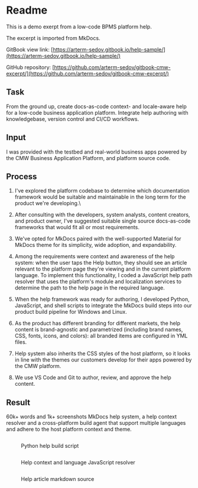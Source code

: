# Readme

This is a demo exerpt from a low-code BPMS platform help.

The excerpt is imported from MkDocs.

GitBook view link: [https://arterm-sedov.gitbook.io/help-sample/](https://arterm-sedov.gitbook.io/help-sample/)

GitHub repository: [https://github.com/arterm-sedov/gitbook-cmw-excerpt/](https://github.com/arterm-sedov/gitbook-cmw-excerpt/)

## Task&#x20;

From the ground up, create docs-as-code context- and locale-aware help for a low-code business application platform. Integrate help authoring with knowledgebase, version control and CI/CD workflows.

## Input

I was provided with the testbed and real-world business apps powered by the CMW Business Application Platform, and platform source code.

## Process

1. I've explored the platform codebase to determine which documentation framework would be suitable and maintainable in the long term for the product we're developing.\

2. After consulting with the developers, system analysts, content creators, and product owner, I've suggested suitable single source docs-as-code frameworks that would fit all or most requirements.
3. We've opted for MkDocs paired with the well-supported Material for MkDocs theme for its simplicity, wide adoption, and expandability.
4. Among the requirements were context and awareness of the help system: when the user taps the Help button, they should see an article relevant to the platform page they're viewing and in the current platform language. To implement this functionality, I coded a JavaScript help path resolver that uses the platform's module and localization services to determine the path to the help page in the required language.
5. When the help framework was ready for authoring, I developed Python, JavaScript, and shell scripts to integrate the MkDocs build steps into our product build pipeline for Windows and Linux.
6. As the product has different branding for different markets, the help content is brand-agnostic and parametrized (including brand names, CSS, fonts, icons, and colors): all branded items are configured in YML files.
7. Help system also inherits the CSS styles of the host platform, so it looks in line with the themes our customers develop for their apps powered by the CMW platform.&#x20;
8. We use VS Code and Git to author, review, and approve the help content.

## Result

60k+ words and 1k+ screenshots MkDocs help system, a help context resolver and a cross-platform build agent that support multiple languages and adhere to the host platform context and theme.

<figure><img src="https://mir-s3-cdn-cf.behance.net/project_modules/max_1200/04bf24154918333.634afd8559911.png" alt=""><figcaption><p>Python help build script</p></figcaption></figure>

<figure><img src="https://mir-s3-cdn-cf.behance.net/project_modules/max_1200/35f712154918333.634afd8558ccf.png" alt=""><figcaption><p>Help context and language JavaScript resolver</p></figcaption></figure>

<figure><img src="https://mir-s3-cdn-cf.behance.net/project_modules/max_1200/4172d4154918333.63a34f08cc151.png" alt=""><figcaption><p>Help article markdown source</p></figcaption></figure>
